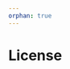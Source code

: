 ```yaml
---
orphan: true
---
```


# License

```{include} ../LICENSE

```
                                                                                                                                                                          
